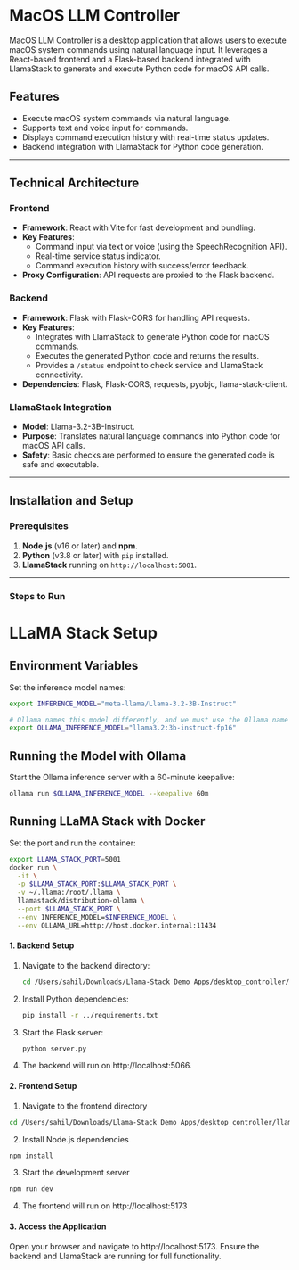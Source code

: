 # MacOS LLM Controller

MacOS LLM Controller is a desktop application that allows users to execute macOS system commands using natural language input. It leverages a React-based frontend and a Flask-based backend integrated with LlamaStack to generate and execute Python code for macOS API calls.

## Features
- Execute macOS system commands via natural language.
- Supports text and voice input for commands.
- Displays command execution history with real-time status updates.
- Backend integration with LlamaStack for Python code generation.

---

## Technical Architecture

### Frontend
- **Framework**: React with Vite for fast development and bundling.
- **Key Features**:
  - Command input via text or voice (using the SpeechRecognition API).
  - Real-time service status indicator.
  - Command execution history with success/error feedback.
- **Proxy Configuration**: API requests are proxied to the Flask backend.

### Backend
- **Framework**: Flask with Flask-CORS for handling API requests.
- **Key Features**:
  - Integrates with LlamaStack to generate Python code for macOS commands.
  - Executes the generated Python code and returns the results.
  - Provides a `/status` endpoint to check service and LlamaStack connectivity.
- **Dependencies**: Flask, Flask-CORS, requests, pyobjc, llama-stack-client.

### LlamaStack Integration
- **Model**: Llama-3.2-3B-Instruct.
- **Purpose**: Translates natural language commands into Python code for macOS API calls.
- **Safety**: Basic checks are performed to ensure the generated code is safe and executable.

---

## Installation and Setup

### Prerequisites
1. **Node.js** (v16 or later) and **npm**.
2. **Python** (v3.8 or later) with `pip` installed.
3. **LlamaStack** running on `http://localhost:5001`.

---

### Steps to Run

# LLaMA Stack Setup

## Environment Variables
Set the inference model names:
```sh
export INFERENCE_MODEL="meta-llama/Llama-3.2-3B-Instruct"

# Ollama names this model differently, and we must use the Ollama name when loading the model
export OLLAMA_INFERENCE_MODEL="llama3.2:3b-instruct-fp16"
```

## Running the Model with Ollama
Start the Ollama inference server with a 60-minute keepalive:
```sh
ollama run $OLLAMA_INFERENCE_MODEL --keepalive 60m
```

## Running LLaMA Stack with Docker
Set the port and run the container:
```sh
export LLAMA_STACK_PORT=5001
docker run \
  -it \
  -p $LLAMA_STACK_PORT:$LLAMA_STACK_PORT \
  -v ~/.llama:/root/.llama \
  llamastack/distribution-ollama \
  --port $LLAMA_STACK_PORT \
  --env INFERENCE_MODEL=$INFERENCE_MODEL \
  --env OLLAMA_URL=http://host.docker.internal:11434
```

#### 1. Backend Setup
1. Navigate to the backend directory:
   ```bash
   cd /Users/sahil/Downloads/Llama-Stack Demo Apps/desktop_controller/llama-desktop-controller/backend
2. Install Python dependencies:
     ```sh
     pip install -r ../requirements.txt
     ```
3. Start the Flask server:
   ```sh 
   python server.py
   ```
4. The backend will run on http://localhost:5066.

#### 2. Frontend Setup
1. Navigate to the frontend directory
  ```sh
  cd /Users/sahil/Downloads/Llama-Stack Demo Apps/desktop_controller/llama-desktop-controller
  ```
2. Install Node.js dependencies
  ```sh
  npm install
  ```
3. Start the development server
  ```sh
  npm run dev
  ```
4. The frontend will run on http://localhost:5173

#### 3. Access the Application
Open your browser and navigate to http://localhost:5173.
Ensure the backend and LlamaStack are running for full functionality.
